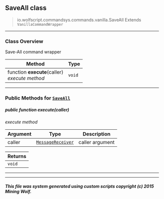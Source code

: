 ## SaveAll __class__

>io.wolfscript.commandsys.commands.vanilla.SaveAll
>Extends `VanillaCommandWrapper`

---

### Class Overview

Save-All command wrapper

Method | Type   
--- | :--- 
 function __execute__(caller) <br> _execute method_ | `void`



---


### Public Methods for [`SaveAll`](SaveAll.md)

##### <a id='execute'></a>public  function __execute__(caller)

_execute method_

Argument | Type | Description  
--- | --- | --- 
caller | [`MessageReceiver`](../../../chat/MessageReceiver.md) | caller argument

Returns | 
--- | 
`void` |


---
---


##### This file was system generated using custom scripts copyright (c) 2015 Mining Wolf.
	

